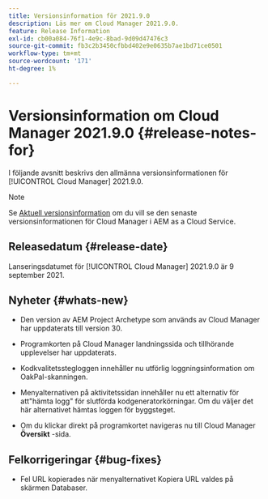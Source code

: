 ```yaml
---
title: Versionsinformation för 2021.9.0
description: Läs mer om Cloud Manager 2021.9.0.
feature: Release Information
exl-id: cb00a084-76f1-4e9c-8bad-9d09d47476c3
source-git-commit: fb3c2b3450cfbbd402e9e0635b7ae1bd71ce0501
workflow-type: tm+mt
source-wordcount: '171'
ht-degree: 1%

---
```


# Versionsinformation om Cloud Manager 2021.9.0 {#release-notes-for}

I följande avsnitt beskrivs den allmänna versionsinformationen för [!UICONTROL Cloud Manager] 2021.9.0.

>[!NOTE]
>Se [Aktuell versionsinformation](https://experienceleague.adobe.com/sv/docs/experience-manager-cloud-service/content/release-notes/cloud-manager/current#getting-access) om du vill se den senaste versionsinformationen för Cloud Manager i AEM as a Cloud Service.

## Releasedatum {#release-date}

Lanseringsdatumet för [!UICONTROL Cloud Manager] 2021.9.0 är 9 september 2021.

## Nyheter {#whats-new}

* Den version av AEM Project Archetype som används av Cloud Manager har uppdaterats till version 30.

* Programkorten på Cloud Manager landningssida och tillhörande upplevelser har uppdaterats.

* Kodkvalitetsstegloggen innehåller nu utförlig loggningsinformation om OakPal-skanningen.

* Menyalternativen på aktivitetssidan innehåller nu ett alternativ för att&quot;hämta logg&quot; för slutförda kodgeneratorkörningar. Om du väljer det här alternativet hämtas loggen för byggsteget.

* Om du klickar direkt på programkortet navigeras nu till Cloud Manager **Översikt** -sida.

## Felkorrigeringar {#bug-fixes}

* Fel URL kopierades när menyalternativet Kopiera URL valdes på skärmen Databaser.

